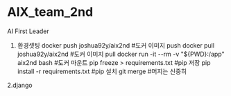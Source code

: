 # AIX_team_2nd
AI First Leader


1. 환경셋팅
docker push joshua92y/aix2nd #도커 이미지 push
docker pull joshua92y/aix2nd #도커 이미지 pull
docker run -it --rm -v "${PWD}:/app" aix2nd bash #도커 마운트
pip freeze > requirements.txt #pip 저장
pip install -r requirements.txt #pip 설치
git merge #머지는 신중히

2.django
